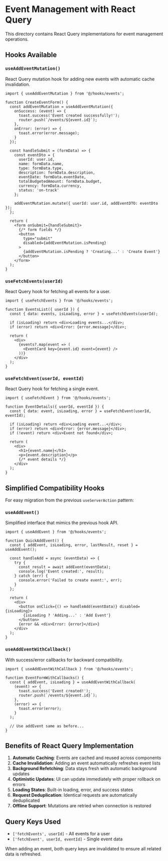 # Event Management with React Query

This directory contains React Query implementations for event management operations.

## Hooks Available

### `useAddEventMutation()`
React Query mutation hook for adding new events with automatic cache invalidation.

```tsx
import { useAddEventMutation } from '@/hooks/events';

function CreateEventForm() {
  const addEventMutation = useAddEventMutation({
    onSuccess: (event) => {
      toast.success('Event created successfully!');
      router.push(`/events/${event.id}`);
    },
    onError: (error) => {
      toast.error(error.message);
    }
  });

  const handleSubmit = (formData) => {
    const eventDto = {
      userId: user.id,
      name: formData.name,
      type: formData.type,
      description: formData.description,
      eventDate: formData.eventDate,
      totalBudgetedAmount: formData.budget,
      currency: formData.currency,
      status: 'on-track'
    };

    addEventMutation.mutate({ userId: user.id, addEventDTO: eventDto });
  };

  return (
    <form onSubmit={handleSubmit}>
      {/* form fields */}
      <button 
        type="submit" 
        disabled={addEventMutation.isPending}
      >
        {addEventMutation.isPending ? 'Creating...' : 'Create Event'}
      </button>
    </form>
  );
}
```

### `useFetchEvents(userId)`
React Query hook for fetching all events for a user.

```tsx
import { useFetchEvents } from '@/hooks/events';

function EventsList({ userId }) {
  const { data: events, isLoading, error } = useFetchEvents(userId);

  if (isLoading) return <div>Loading events...</div>;
  if (error) return <div>Error: {error.message}</div>;

  return (
    <div>
      {events?.map(event => (
        <EventCard key={event.id} event={event} />
      ))}
    </div>
  );
}
```

### `useFetchEvent(userId, eventId)`
React Query hook for fetching a single event.

```tsx
import { useFetchEvent } from '@/hooks/events';

function EventDetails({ userId, eventId }) {
  const { data: event, isLoading, error } = useFetchEvent(userId, eventId);

  if (isLoading) return <div>Loading event...</div>;
  if (error) return <div>Error: {error.message}</div>;
  if (!event) return <div>Event not found</div>;

  return (
    <div>
      <h1>{event.name}</h1>
      <p>{event.description}</p>
      {/* event details */}
    </div>
  );
}
```

## Simplified Compatibility Hooks

For easy migration from the previous `useServerAction` pattern:

### `useAddEvent()`
Simplified interface that mimics the previous hook API.

```tsx
import { useAddEvent } from '@/hooks/events';

function QuickAddEvent() {
  const { addEvent, isLoading, error, lastResult, reset } = useAddEvent();

  const handleAdd = async (eventData) => {
    try {
      const result = await addEvent(eventData);
      console.log('Event created:', result);
    } catch (err) {
      console.error('Failed to create event:', err);
    }
  };

  return (
    <div>
      <button onClick={() => handleAdd(eventData)} disabled={isLoading}>
        {isLoading ? 'Adding...' : 'Add Event'}
      </button>
      {error && <div>Error: {error}</div>}
    </div>
  );
}
```

### `useAddEventWithCallback()`
With success/error callbacks for backward compatibility.

```tsx
import { useAddEventWithCallback } from '@/hooks/events';

function EventFormWithCallbacks() {
  const { addEvent, isLoading } = useAddEventWithCallback(
    (event) => {
      toast.success('Event created!');
      router.push(`/events/${event.id}`);
    },
    (error) => {
      toast.error(error);
    }
  );

  // Use addEvent same as before...
}
```

## Benefits of React Query Implementation

1. **Automatic Caching**: Events are cached and reused across components
2. **Cache Invalidation**: Adding an event automatically refreshes event lists
3. **Background Refetching**: Data stays fresh with automatic background updates
4. **Optimistic Updates**: UI can update immediately with proper rollback on errors
5. **Loading States**: Built-in loading, error, and success states
6. **Request Deduplication**: Identical requests are automatically deduplicated
7. **Offline Support**: Mutations are retried when connection is restored

## Query Keys Used

- `['fetchEvents', userId]` - All events for a user
- `['fetchEvent', userId, eventId]` - Single event data

When adding an event, both query keys are invalidated to ensure all related data is refreshed.
